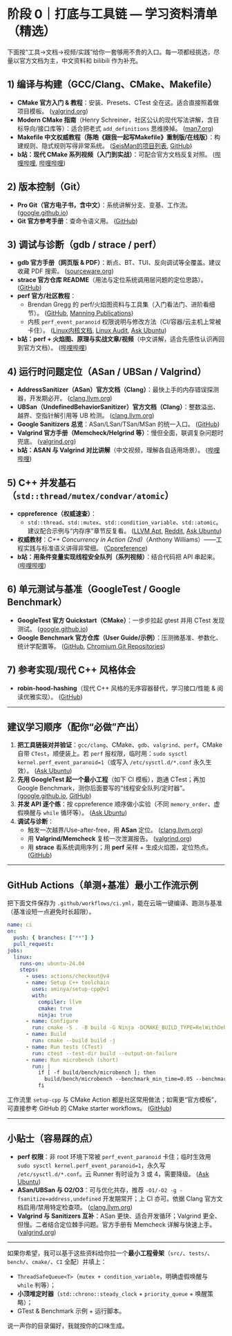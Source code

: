 # 阶段 0｜打底与工具链 — 学习资料清单（精选）

下面按“工具→文档→视频/实践”给你一套够用不贵的入口。每一项都经挑选，尽量以官方文档为主，中文资料和 bilibili 作为补充。

## 1) 编译与构建（GCC/Clang、CMake、Makefile）

* **CMake 官方入门 & 教程**：安装、Presets、CTest 全在这。适合直接照着做项目模板。 ([valgrind.org](https://valgrind.org/docs/manual/mc-manual.html?utm_source=chatgpt.com "4. Memcheck: a memory error detector"))
* **Modern CMake 指南**（Henry Schreiner，社区公认的现代写法讲解，含目标导向/接口库等）：适合把老式 `add_definitions` 思维换掉。 ([man7.org](https://man7.org/linux/man-pages/man1/strace.1.html?utm_source=chatgpt.com "strace(1) - Linux manual page"))
* **Makefile 中文权威教程（陈皓《跟我一起写Makefile》重制版/在线版）**：构建规则、隐式规则写得非常系统。 ([SeisMan的项目列表](https://seisman.github.io/how-to-write-makefile/overview.html "概述 — 跟我一起写Makefile 1.0 文档"), [GitHub](https://github.com/seisman/how-to-write-makefile "GitHub - seisman/how-to-write-makefile: 跟我一起写Makefile重制版"))
* **b站：现代 CMake 系列视频（入门到实战）**：可配合官方文档反复对照。 ([哔哩哔哩](https://www.bilibili.com/video/BV1A7411f7jT/?utm_source=chatgpt.com "CMake简明教程以及现代CMake"), [哔哩哔哩](https://m.bilibili.com/search?keyword=cmake&utm_source=chatgpt.com "cmake-哔哩哔哩_Bilibili"))

## 2) 版本控制（Git）

* **Pro Git（官方电子书，含中文）**：系统讲解分支、变基、工作流。 ([google.github.io](https://google.github.io/benchmark/user_guide.html?utm_source=chatgpt.com "User Guide | benchmark - Google - GitHub Pages"))
* **Git 官方参考手册**：查命令语义用。 ([GitHub](https://github.com/martinus/robin-hood-hashing?utm_source=chatgpt.com "martinus/robin-hood-hashing: Fast & memory efficient ..."))

## 3) 调试与诊断（gdb / strace / perf）

* **gdb 官方手册（网页版 & PDF）**：断点、BT、TUI、反向调试等全覆盖。建议收藏 PDF 搜索。 ([sourceware.org](https://sourceware.org/gdb/current/onlinedocs/gdb?utm_source=chatgpt.com "Debugging with GDB"))
* **strace 官方仓库 README**（用法与定位系统调用层问题的定位思路）。 ([GitHub](https://github.com/strace/strace/blob/master/README.md?utm_source=chatgpt.com "strace/README.md at master"))
* **perf 官方/社区教程**：
  * Brendan Gregg 的 perf/火焰图资料与工具集（入门看法门、进阶看细节）。 ([GitHub](https://github.com/marketplace/actions/ctest-action?utm_source=chatgpt.com "CTest Action - GitHub Marketplace"), [Manning Publications](https://www.manning.com/books/c-plus-plus-concurrency-in-action-second-edition?utm_source=chatgpt.com "C++ Concurrency in Action, Second Edition"))
  * 内核 `perf_event_paranoid` 权限说明与修改方法（CI/容器/云主机上常被卡住）。 ([Linux内核文档](https://docs.kernel.org/admin-guide/sysctl/kernel.html?utm_source=chatgpt.com "Documentation for /proc/sys/kernel"), [Linux Audit](https://linux-audit.com/kernel/sysctl/kernel/kernel.perf_event_paranoid/?utm_source=chatgpt.com "Sysctl: kernel.perf_event_paranoid - Linux Audit"), [Ask Ubuntu](https://askubuntu.com/questions/1471162/how-to-change-kernel-perf-event-paranoid-settings?utm_source=chatgpt.com "How to change kernel.perf_event_paranoid settings?"))
* **b站：perf + 火焰图、原理与实战文章/视频**（中文讲解，适合先感性认识再回到官方文档）。 ([哔哩哔哩](https://www.bilibili.com/video/BV1hg4y1o7Sb/?utm_source=chatgpt.com "【火焰图🔥】Linux C/C++性能优化分析工具Perf使用教程"))

## 4) 运行时问题定位（ASan / UBSan / Valgrind）

* **AddressSanitizer（ASan）官方文档（Clang）**：最快上手的内存错误探测器，开发期必开。 ([clang.llvm.org](https://clang.llvm.org/docs/AddressSanitizer.html?utm_source=chatgpt.com "AddressSanitizer — Clang 22.0.0git documentation"))
* **UBSan（UndefinedBehaviorSanitizer）官方文档（Clang）**：整数溢出、越界、空指针解引用等 UB 检测。 ([clang.llvm.org](https://clang.llvm.org/docs/UndefinedBehaviorSanitizer.html?utm_source=chatgpt.com "UndefinedBehaviorSanitizer — Clang 22.0.0git documentation"))
* **Google Sanitizers 总览**：ASan/LSan/TSan/MSan 的统一入口。 ([GitHub](https://github.com/google/sanitizers?utm_source=chatgpt.com "google/sanitizers: AddressSanitizer, ThreadSanitizer, ..."))
* **Valgrind 官方手册（Memcheck/Helgrind 等）**：慢但全面，联调复杂问题时兜底。 ([valgrind.org](https://valgrind.org/docs/manual/manual.html?utm_source=chatgpt.com "Valgrind User Manual"))
* **b站：ASAN 与 Valgrind 对比讲解**（中文视频，理解各自适用场景）。 ([哔哩哔哩](https://www.bilibili.com/video/BV1wh4y1B7MM/?utm_source=chatgpt.com "C/C++内存泄漏检测工具ASAN和Valgrind"))

## 5) C++ 并发基石（`std::thread/mutex/condvar/atomic`）

* **cppreference（权威速查）**：
  * `std::thread`、`std::mutex`、`std::condition_variable`、`std::atomic`。建议配合示例与“内存序”章节反复看。 ([LLVM Apt](https://apt.llvm.org/?utm_source=chatgpt.com "LLVM Debian/Ubuntu packages"), [Reddit](https://www.reddit.com/r/linux4noobs/comments/17ooche/what_is_buildessential_and_why_i_need_it_to/?utm_source=chatgpt.com "What is build-essential and why I need it to program in C++?"), [Ask Ubuntu](https://askubuntu.com/questions/309786/llvm-and-clang-installation-on-ubuntu?utm_source=chatgpt.com "llvm and clang installation on ubuntu"))
* **权威教材**：*C++ Concurrency in Action (2nd)*（Anthony Williams）——工程实践与标准语义讲得非常细。 ([Cppreference](https://en.cppreference.com/w/cpp/thread/thread.html?utm_source=chatgpt.com "std::thread"))
* **b站：用条件变量实现线程安全队列（系列视频）**：结合代码把 API 串起来。 ([哔哩哔哩](https://www.bilibili.com/video/BV1934y1N7Nb?utm_source=chatgpt.com "C++ 并发编程(6) 利用条件变量实现线程安全队列"))

## 6) 单元测试与基准（GoogleTest / Google Benchmark）

* **GoogleTest 官方 Quickstart（CMake）**：一步步拉起 gtest 并用 CTest 发现测试。 ([google.github.io](https://google.github.io/googletest/quickstart-cmake.html?utm_source=chatgpt.com "Quickstart: Building with CMake | GoogleTest"))
* **Google Benchmark 官方仓库（User Guide/示例）**：压测微基准、参数化、统计学配置等。 ([GitHub](https://github.com/google/benchmark?utm_source=chatgpt.com "google/benchmark: A microbenchmark support library"), [Chromium Git Repositories](https://chromium.googlesource.com/external/github.com/google/benchmark/%2Bshow/4b0533b726dd8613f7d5fd0d1d044ce81f05651d/README.md?utm_source=chatgpt.com "README.md - external/github.com/google/benchmark - ..."))

## 7) 参考实现/现代 C++ 风格体会

* **robin-hood-hashing**（现代 C++ 风格的无序容器替代，学习接口/性能 & 阅读优雅实现）。 ([GitHub](https://github.com/martinus/robin-hood-hashing?utm_source=chatgpt.com "martinus/robin-hood-hashing: Fast & memory efficient ..."))

---

## 建议学习顺序（配你“必做”产出）

1. **把工具链装对并验证**：`gcc/clang`、CMake、`gdb`、`valgrind`、`perf`。CMake 自带 `CTest`，顺便装上。若 `perf` 报权限，临时用：`sudo sysctl kernel.perf_event_paranoid=1`（或写入 `/etc/sysctl.d/*.conf` 永久生效）。 ([Ask Ubuntu](https://askubuntu.com/questions/1471162/how-to-change-kernel-perf-event-paranoid-settings?utm_source=chatgpt.com "How to change kernel.perf_event_paranoid settings?"))
2. **先用 GoogleTest 起一个最小工程**（如下 CI 模板），跑通 CTest；再加 Google Benchmark，测你后面要写的“线程安全队列/定时器”。 ([google.github.io](https://google.github.io/googletest/quickstart-cmake.html?utm_source=chatgpt.com "Quickstart: Building with CMake | GoogleTest"), [GitHub](https://github.com/google/benchmark?utm_source=chatgpt.com "google/benchmark: A microbenchmark support library"))
3. **并发 API 逐个练**：按 cppreference 顺序做小实验（不同 `memory_order`、虚假唤醒与 `while` 循环等）。 ([Ask Ubuntu](https://askubuntu.com/questions/309786/llvm-and-clang-installation-on-ubuntu?utm_source=chatgpt.com "llvm and clang installation on ubuntu"))
4. **调试与诊断**：
   * 触发一次越界/Use-after-free，用 **ASan** 定位。 ([clang.llvm.org](https://clang.llvm.org/docs/AddressSanitizer.html?utm_source=chatgpt.com "AddressSanitizer — Clang 22.0.0git documentation"))
   * 用 **Valgrind/Memcheck** 复核一次泄漏报告。 ([valgrind.org](https://valgrind.org/docs/manual/mc-manual.html?utm_source=chatgpt.com "4. Memcheck: a memory error detector"))
   * 用 **strace** 看系统调用序列；用 **perf** 采样 + 生成火焰图，定位热点。 ([GitHub](https://github.com/strace/strace/blob/master/README.md?utm_source=chatgpt.com "strace/README.md at master"))

---

## GitHub Actions（单测+基准）最小工作流示例

把下面文件保存为 `.github/workflows/ci.yml`，能在云端一键编译、跑测与基准（基准设短一点避免时长超限）。

```yaml
name: ci
on:
  push: { branches: ["**"] }
  pull_request:
jobs:
  linux:
    runs-on: ubuntu-24.04
    steps:
      - uses: actions/checkout@v4
      - name: Setup C++ toolchain
        uses: aminya/setup-cpp@v1
        with:
          compiler: llvm
          cmake: true
          ninja: true
      - name: Configure
        run: cmake -S . -B build -G Ninja -DCMAKE_BUILD_TYPE=RelWithDebInfo -DBUILD_TESTING=ON
      - name: Build
        run: cmake --build build -j
      - name: Run tests (CTest)
        run: ctest --test-dir build --output-on-failure
      - name: Run microbench (short)
        run: |
          if [ -f build/bench/microbench ]; then
            build/bench/microbench --benchmark_min_time=0.05 --benchmark_repetitions=3
          fi
```

工作流里 `setup-cpp` 与 CMake Action 都是社区常用做法；如需更“官方模板”，可直接参考 GitHub 的 CMake starter workflows。 ([GitHub](https://github.com/marketplace/actions/setup-cpp-c-c?utm_source=chatgpt.com "Setup Cpp (C++ / C) · Actions"))

---

## 小贴士（容易踩的点）

* **perf 权限**：非 root 环境下常被 `perf_event_paranoid` 卡住；临时生效用 `sudo sysctl kernel.perf_event_paranoid=1`，永久写 `/etc/sysctl.d/*.conf`。云 Runner 有时设为 3 或 4，需要降级。 ([Ask Ubuntu](https://askubuntu.com/questions/1471162/how-to-change-kernel-perf-event-paranoid-settings?utm_source=chatgpt.com "How to change kernel.perf_event_paranoid settings?"))
* **ASan/UBSan 与 O2/O3**：可与优化共存，推荐 `-O1/-O2 -g -fsanitize=address,undefined` 开发期常开；上 CI 亦可。依据 Clang 官方文档启用/禁用特定检查项。 ([clang.llvm.org](https://clang.llvm.org/docs/AddressSanitizer.html?utm_source=chatgpt.com "AddressSanitizer — Clang 22.0.0git documentation"))
* **Valgrind 与 Sanitizers 互补**：ASan 更快、适合开发循环；Valgrind 更全、但慢。二者结合定位棘手问题。官方手册有 Memcheck 详解与快速上手。 ([valgrind.org](https://valgrind.org/docs/manual/mc-manual.html?utm_source=chatgpt.com "4. Memcheck: a memory error detector"))

---

如果你希望，我可以基于这些资料给你拉一个**最小工程骨架**（`src/`、`tests/`、`bench/`、`cmake/`、`CI` 全配）并填上：

* `ThreadSafeQueue<T>`（`mutex + condition_variable`，明确虚假唤醒与 `while` 判等）；
* **小顶堆定时器**（`std::chrono::steady_clock` + `priority_queue` + 唤醒策略）；
* GTest & Benchmark 示例 + 运行脚本。

说一声你的目录偏好，我就按你的口味生成。
